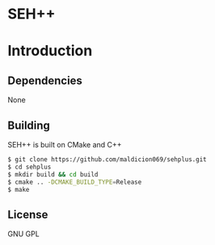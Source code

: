 # SEH++

# Introduction

## Dependencies
None

## Building
SEH++ is built on CMake and C++

```sh
$ git clone https://github.com/maldicion069/sehplus.git
$ cd sehplus
$ mkdir build && cd build
$ cmake .. -DCMAKE_BUILD_TYPE=Release
$ make
```
License
----
GNU GPL